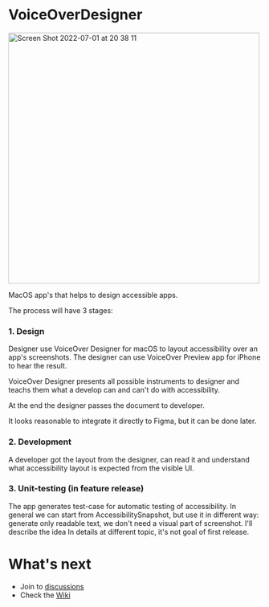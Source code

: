 # VoiceOverDesigner

<img width="500" alt="Screen Shot 2022-07-01 at 20 38 11" src="https://user-images.githubusercontent.com/3120680/176926458-f46bad3b-4235-47ca-ab18-fa203ddb61d2.png">

MacOS app's that helps to design accessible apps.

The process will have 3 stages:

### 1. Design

Designer use VoiceOver Designer for macOS to layout accessibility over an app's screenshots. The designer can use VoiceOver Preview app for iPhone to hear the result.

VoiceOver Designer presents all possible instruments to designer and teachs them what a develop can and can't do with accessibility.

At the end the designer passes the document to developer.

It looks reasonable to integrate it directly to Figma, but it can be done later.

### 2. Development

A developer got the layout from the designer, can read it and understand what accessibility layout is expected from the visible UI.

### 3. Unit-testing (in feature release)

The app generates test-case for automatic testing of accessibility. In general we can start from AccessibilitySnapshot, but use it in different way: generate only readable text, we don't need a visual part of screenshot. I'll describe the idea In details at different topic, it's not goal of first release.

# What's next

- Join to [discussions](https://github.com/VODGroup/VoiceOverDesigner/discussions)
- Check the [Wiki](https://github.com/VODGroup/VoiceOverDesigner/wiki)
